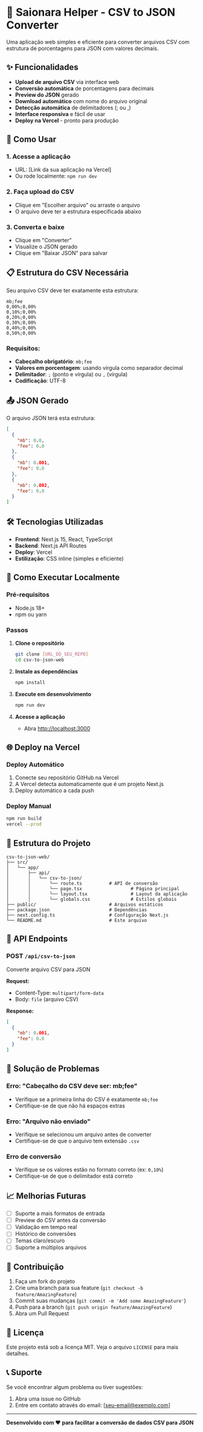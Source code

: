 # 🚀 Saionara Helper - CSV to JSON Converter

Uma aplicação web simples e eficiente para converter arquivos CSV com estrutura de porcentagens para JSON com valores decimais.

## ✨ Funcionalidades

- **Upload de arquivo CSV** via interface web
- **Conversão automática** de porcentagens para decimais
- **Preview do JSON** gerado
- **Download automático** com nome do arquivo original
- **Detecção automática** de delimitadores (; ou ,)
- **Interface responsiva** e fácil de usar
- **Deploy na Vercel** - pronto para produção

## 🎯 Como Usar

### 1. Acesse a aplicação
- URL: [Link da sua aplicação na Vercel]
- Ou rode localmente: `npm run dev`

### 2. Faça upload do CSV
- Clique em "Escolher arquivo" ou arraste o arquivo
- O arquivo deve ter a estrutura especificada abaixo

### 3. Converta e baixe
- Clique em "Converter"
- Visualize o JSON gerado
- Clique em "Baixar JSON" para salvar

## 📋 Estrutura do CSV Necessária

Seu arquivo CSV deve ter exatamente esta estrutura:

```csv
mb;fee
0,00%;0,00%
0,10%;0,00%
0,20%;0,00%
0,30%;0,00%
0,40%;0,00%
0,50%;0,00%
```

### Requisitos:
- **Cabeçalho obrigatório**: `mb;fee`
- **Valores em porcentagem**: usando vírgula como separador decimal
- **Delimitador**: `;` (ponto e vírgula) ou `,` (vírgula)
- **Codificação**: UTF-8

## 📤 JSON Gerado

O arquivo JSON terá esta estrutura:

```json
[
  {
    "mb": 0.0,
    "fee": 0.0
  },
  {
    "mb": 0.001,
    "fee": 0.0
  },
  {
    "mb": 0.002,
    "fee": 0.0
  }
]
```

## 🛠️ Tecnologias Utilizadas

- **Frontend**: Next.js 15, React, TypeScript
- **Backend**: Next.js API Routes
- **Deploy**: Vercel
- **Estilização**: CSS inline (simples e eficiente)

## 🚀 Como Executar Localmente

### Pré-requisitos
- Node.js 18+ 
- npm ou yarn

### Passos

1. **Clone o repositório**
   ```bash
   git clone [URL_DO_SEU_REPO]
   cd csv-to-json-web
   ```

2. **Instale as dependências**
   ```bash
   npm install
   ```

3. **Execute em desenvolvimento**
   ```bash
   npm run dev
   ```

4. **Acesse a aplicação**
   - Abra [http://localhost:3000](http://localhost:3000)

## 🌐 Deploy na Vercel

### Deploy Automático
1. Conecte seu repositório GitHub na Vercel
2. A Vercel detecta automaticamente que é um projeto Next.js
3. Deploy automático a cada push

### Deploy Manual
```bash
npm run build
vercel --prod
```

## 📁 Estrutura do Projeto

```
csv-to-json-web/
├── src/
│   └── app/
│       ├── api/
│       │   └── csv-to-json/
│       │       └── route.ts          # API de conversão
│       │       └── page.tsx                  # Página principal
│       │       └── layout.tsx                # Layout da aplicação
│       │       └── globals.css               # Estilos globais
├── public/                           # Arquivos estáticos
├── package.json                      # Dependências
├── next.config.ts                    # Configuração Next.js
└── README.md                         # Este arquivo
```

## 🔧 API Endpoints

### POST `/api/csv-to-json`
Converte arquivo CSV para JSON

**Request:**
- Content-Type: `multipart/form-data`
- Body: `file` (arquivo CSV)

**Response:**
```json
[
  {
    "mb": 0.001,
    "fee": 0.0
  }
]
```

## 🐛 Solução de Problemas

### Erro: "Cabeçalho do CSV deve ser: mb;fee"
- Verifique se a primeira linha do CSV é exatamente `mb;fee`
- Certifique-se de que não há espaços extras

### Erro: "Arquivo não enviado"
- Verifique se selecionou um arquivo antes de converter
- Certifique-se de que o arquivo tem extensão `.csv`

### Erro de conversão
- Verifique se os valores estão no formato correto (ex: `0,10%`)
- Certifique-se de que o delimitador está correto

## 📈 Melhorias Futuras

- [ ] Suporte a mais formatos de entrada
- [ ] Preview do CSV antes da conversão
- [ ] Validação em tempo real
- [ ] Histórico de conversões
- [ ] Temas claro/escuro
- [ ] Suporte a múltiplos arquivos

## 🤝 Contribuição

1. Faça um fork do projeto
2. Crie uma branch para sua feature (`git checkout -b feature/AmazingFeature`)
3. Commit suas mudanças (`git commit -m 'Add some AmazingFeature'`)
4. Push para a branch (`git push origin feature/AmazingFeature`)
5. Abra um Pull Request

## 📄 Licença

Este projeto está sob a licença MIT. Veja o arquivo `LICENSE` para mais detalhes.

## 📞 Suporte

Se você encontrar algum problema ou tiver sugestões:

1. Abra uma issue no GitHub
2. Entre em contato através do email: [seu-email@exemplo.com]

---

**Desenvolvido com ❤️ para facilitar a conversão de dados CSV para JSON**